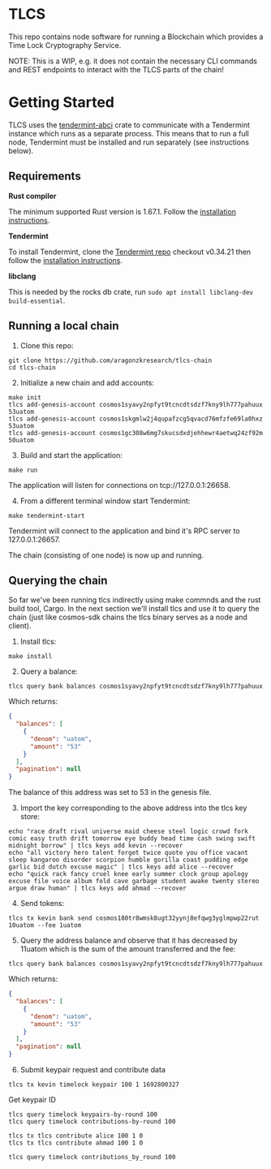 # TLCS

This repo contains node software for running a Blockchain which provides a Time Lock Cryptography Service.

NOTE: This is a WIP, e.g. it does not contain the necessary CLI commands and REST endpoints to interact with
the TLCS parts of the chain!

# Getting Started

TLCS uses the [tendermint-abci](https://crates.io/crates/tendermint-abci) crate to communicate with a Tendermint instance which runs as a separate process. This means that to run a full node, Tendermint must be installed and run separately (see instructions below).

## Requirements

**Rust compiler**

The minimum supported Rust version is 1.67.1. Follow the [installation instructions](https://doc.rust-lang.org/book/ch01-01-installation.html).

**Tendermint**

To install Tendermint, clone the [Tendermint repo](https://github.com/tendermint/tendermint) checkout v0.34.21 then follow the [installation instructions](https://github.com/tendermint/tendermint/blob/v0.34.21/docs/introduction/install.md).

**libclang**

This is needed by the rocks db crate, run `sudo apt install libclang-dev build-essential`.

## Running a local chain

1. Clone this repo:

```console
git clone https://github.com/aragonzkresearch/tlcs-chain
cd tlcs-chain
```

2. Initialize a new chain and add accounts:

```console
make init
tlcs add-genesis-account cosmos1syavy2npfyt9tcncdtsdzf7kny9lh777pahuux 53uatom
tlcs add-genesis-account cosmos1skgmlw2j4qupafzcg5qvacd76mfzfe69la0hxz 53uatom
tlcs add-genesis-account cosmos1gc308w6mg7skucsdxdjehhewr4aetwq24zf92m 50uatom
```

3. Build and start the application:

```console
make run
```

The application will listen for connections on tcp://127.0.0.1:26658.

4. From a different terminal window start Tendermint:

```console
make tendermint-start
```

Tendermint will connect to the application and bind it's RPC server to 127.0.0.1:26657.

The chain (consisting of one node) is now up and running.


## Querying the chain

So far we've been running tlcs indirectly using make commnds and the rust build tool, Cargo. In the next
section we'll install tlcs and use it to query the chain (just like cosmos-sdk chains the tlcs binary serves as a
node and client).

1. Install tlcs:

```console
make install
```

2. Query a balance:

```console
tlcs query bank balances cosmos1syavy2npfyt9tcncdtsdzf7kny9lh777pahuux
```

Which returns:

```json
{
  "balances": [
    {
      "denom": "uatom",
      "amount": "53"
    }
  ],
  "pagination": null
}
```

The balance of this address was set to 53 in the genesis file.

3. Import the key corresponding to the above address into the tlcs key store:

```console
echo "race draft rival universe maid cheese steel logic crowd fork comic easy truth drift tomorrow eye buddy head time cash swing swift midnight borrow" | tlcs keys add kevin --recover
echo "all victory hero talent forget twice quote you office vacant sleep kangaroo disorder scorpion humble gorilla coast pudding edge garlic bid dutch excuse magic" | tlcs keys add alice --recover
echo "quick rack fancy cruel knee early summer clock group apology excuse file voice album fold cave garbage student awake twenty stereo argue draw human" | tlcs keys add ahmad --recover
```

4. Send tokens:

```console
tlcs tx kevin bank send cosmos180tr8wmsk8ugt32yynj8efqwg3yglmpwp22rut 10uatom --fee 1uatom
```

5. Query the address balance and observe that it has decreased by 11uatom which is the sum of the amount transferred and the fee:

```console
tlcs query bank balances cosmos1syavy2npfyt9tcncdtsdzf7kny9lh777pahuux
```

Which returns:

```json
{
  "balances": [
    {
      "denom": "uatom",
      "amount": "53"
    }
  ],
  "pagination": null
}

```

6. Submit keypair request and contribute data

```console
tlcs tx kevin timelock keypair 100 1 1692800327 
```

Get keypair ID
```console
tlcs query timelock keypairs-by-round 100
tlcs query timelock contributions-by-round 100
```

```console
tlcs tx tlcs contribute alice 100 1 0
tlcs tx tlcs contribute ahmad 100 1 0
```

```console
tlcs query timelock contributions_by_round 100
```
